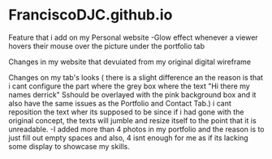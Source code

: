 # FranciscoDJC.github.io

Feature that i add on my Personal website -Glow effect whenever a viewer hovers their mouse over the picture under the portfolio tab

Changes in my website that devuiated from my original digital wireframe

Changes on my tab's looks ( there is a slight difference an the reason is that i cant configure the part where the grey box where the text "Hi there my names derrick" Sshould be overlayed with the pink background box and it also have the same issues as the Portfolio and Contact Tab.)
i cant reposition the text wher its supposed to be since if i had gone with the original concept, the texts will jumble and resize itself to the point that it is unreadable. -I added more than 4 photos in my portfolio and the reason is to just fill out empty spaces and also, 4 isnt enough for me as if its lacking some display to showcase my skills.
